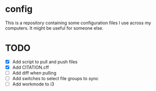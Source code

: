 # config
This is a repository containing some configuration files I use across my computers. It might be useful for someone else.

# TODO
- [x] Add script to pull and push files
- [x] Add CITATION.cff
- [ ] Add diff when pulling
- [ ] Add switches to select file groups to sync
- [ ] Add workmode to i3